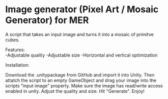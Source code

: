 # Image generator (Pixel Art / Mosaic Generator) for MER
A script that takes an input image and turns it into a mosaic of primitve cubes.

Features: <br>
    -Adjustable quality
    -Adjustable size
    -Horizontal and vertical optimization

Installation:
     
Download the .unitypackage from GitHub and import it into Unity.
Then attatch the script to an empty GameObject and drag your image into the scripts "input image" property.
Make sure the image has read/write access enabled in unity.
Adjust the quality and size.
Hit "Generate".
Enjoy!
